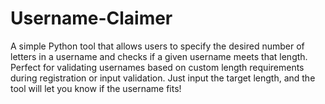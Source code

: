 # Username-Claimer
A simple Python tool that allows users to specify the desired number of letters in a username and checks if a given username meets that length. Perfect for validating usernames based on custom length requirements during registration or input validation. Just input the target length, and the tool will let you know if the username fits!

